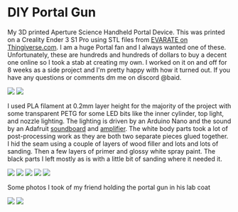 # DIY Portal Gun

My 3D printed Aperture Science Handheld Portal Device.
This was printed on a Creality Ender 3 S1 Pro using STL files from [EVARATE on Thingiverse.com](https://www.thingiverse.com/thing:3579224). I am a huge Portal fan and I always wanted one of these. Unfortunately, these are hundreds and hundreds of dollars to buy a decent one online so I took a stab at creating my own. I worked on it on and off for 8 weeks as a side project and I'm pretty happy with how it turned out. If you have any questions or comments dm me on discord @baid.

![](https://github.com/Git-baid/PortalGun/blob/main/PortalGunPhotos/20231025_005635.jpg)
![](https://github.com/Git-baid/PortalGun/blob/main/PortalGunPhotos/20231025_005656.jpg)

I used PLA filament at 0.2mm layer height for the majority of the project with some transparent PETG for some LED bits like the inner cylinder, top light, and nozzle lighting. The lighting is driven by an Arduino Nano and the sound by an Adafruit [soundboard](https://www.amazon.com/dp/B010M8UOR8?psc=1&ref=ppx_yo2ov_dt_b_product_details) and [amplifier](https://www.amazon.com/dp/B00PY2YSI4?psc=1&ref=ppx_yo2ov_dt_b_product_details). The white body parts took a lot of post-processing work as they are both two separate pieces glued together. I hid the seam using a couple of layers of wood filler and lots and lots of sanding. Then a few layers of primer and glossy white spray paint. The black parts I left mostly as is with a little bit of sanding where it needed it.

![](https://github.com/Git-baid/PortalGun/blob/main/PortalGunPhotos/20230830_174219.jpg)
![](https://github.com/Git-baid/PortalGun/blob/main/PortalGunPhotos/20230911_003615.jpg)
![](https://github.com/Git-baid/PortalGun/blob/main/PortalGunPhotos/20230911_185415.jpg)
![](https://github.com/Git-baid/PortalGun/blob/main/PortalGunPhotos/20230920_201050.jpg)
![](https://github.com/Git-baid/PortalGun/blob/main/PortalGunPhotos/20231024_212336.jpg)

Some photos I took of my friend holding the portal gun in his lab coat

![](https://github.com/Git-baid/PortalGun/blob/main/PortalGunPhotos/20231027_005933.jpg)
![](https://github.com/Git-baid/PortalGun/blob/main/PortalGunPhotos/20231027_005946.jpg)
